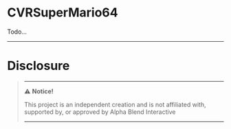 # CVRSuperMario64

Todo...

---

# Disclosure

> ---
> ⚠️ **Notice!**
>
> This project is an independent creation and is not affiliated with, supported by, or approved by Alpha Blend
> Interactive
>
> ---
